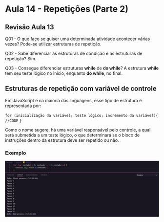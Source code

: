 # Aula 14 - Repetições (Parte 2)

## Revisão Aula 13

Q01 - O que faço se quiser uma determinada atividade acontecer várias vezes?
Pode-se utilizar estruturas de repetição.

Q02 - Sabe diferenciar as estruturas de condição e as estruturas de repetição?
Sim.

Q03 - Consegue diferenciar estruturas **while** de **do while**?
A estrutura **while** tem seu teste lógico no início, enquanto **do while**, no final.

## Estruturas de repetição com variável de controle

Em JavaScript e na maioria das linguagens, esse tipo de estrutura é representada por:

`for (inicialização da variável; teste lógico; incremento da variável){`
`//CODE`
`}`

Como o nome sugere, há uma variável responsável pelo controle, a qual será submetida a um teste lógico, o que determinará se o bloco de instruções dentro da estrutura deve ser repetido ou não.

### Exemplo

![](./ex01.jpg)
